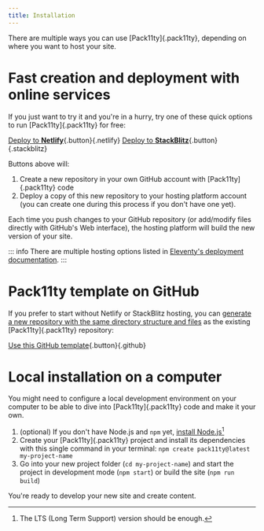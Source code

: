 ```yaml
---
title: Installation
---
```


There are multiple ways you can use [Pack11ty]{.pack11ty}, depending on where you want to host your site.

# Fast creation and deployment with online services

If you just want to try it and you're in a hurry, try one of these quick options to run [Pack11ty]{.pack11ty} for free:

[Deploy to **Netlify**](https://app.netlify.com/start/deploy?repository=https://github.com/nhoizey/pack11ty&stack=cms){.button}{.netlify} [Deploy to **StackBlitz**](https://stackblitz.com/github/nhoizey/pack11ty){.button}{.stackblitz}

Buttons above will:

1. Create a new repository in your own GitHub account with [Pack11ty]{.pack11ty} code
1. Deploy a copy of this new repository to your hosting platform account (you can create one during this process if you don't have one yet).

Each time you push changes to your GitHub repository (or add/modify files directly with GitHub's Web interface), the hosting platform will build the new version of your site.

::: info
There are multiple hosting options listed in [Eleventy's deployment documentation](https://www.11ty.dev/docs/deployment/).
:::

# Pack11ty template on GitHub

If you prefer to start without Netlify or StackBlitz hosting, you can [generate a new repository with the same directory structure and files](https://docs.github.com/en/repositories/creating-and-managing-repositories/creating-a-repository-from-a-template) as the existing [Pack11ty]{.pack11ty} repository:

[Use this GitHub template](https://github.com/nhoizey/pack11ty/generate){.button}{.github}

# Local installation on a computer

You might need to configure a local development environment on your computer to be able to dive into [Pack11ty]{.pack11ty} code and make it your own.

1. (optional) If you don't have Node.js and `npm` yet, [install Node.js](https://nodejs.org/en/)[^lts]
1. Create your [Pack11ty]{.pack11ty} project and install its dependencies with this single command in your terminal: `npm create pack11ty@latest my-project-name`
1. Go into your new project folder (`cd my-project-name`) and start the project in development mode (`npm start`) or build the site (`npm run build`)

[^lts]: The LTS (Long Term Support) version should be enough.

You're ready to develop your new site and create content.
